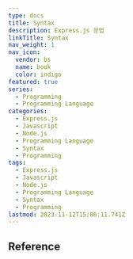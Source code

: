```yaml
---
type: docs
title: Syntax
description: Express.js 문법
linkTitle: Syntax
nav_weight: 1
nav_icon:
  vendor: bs
  name: book
  color: indigo
featured: true
series:
  - Programming
  - Programming Language
categories:
  - Express.js
  - Javascript
  - Node.js
  - Programming Language
  - Syntax
  - Programming
tags:
  - Express.js
  - Javascript
  - Node.js
  - Programming Language
  - Syntax
  - Programming
lastmod: 2023-11-12T15:06:11.741Z
---
```


## Reference
